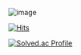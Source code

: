 ![image](https://github.com/YeKim1/YeKim1/assets/94509287/0dcd63ab-1006-4e6b-aa2e-29c87de288e2)

[![Hits](https://hits.seeyoufarm.com/api/count/incr/badge.svg?url=https%3A%2F%2Fgithub.com%2FYeKim1&count_bg=%23000000&title_bg=%23CECECE&icon=&icon_color=%23000000&title=Hello&edge_flat=false)](https://hits.seeyoufarm.com)

[![Solved.ac Profile](http://mazassumnida.wtf/api/v2/generate_badge?boj=kye011214)](https://solved.ac/kye011214/)
